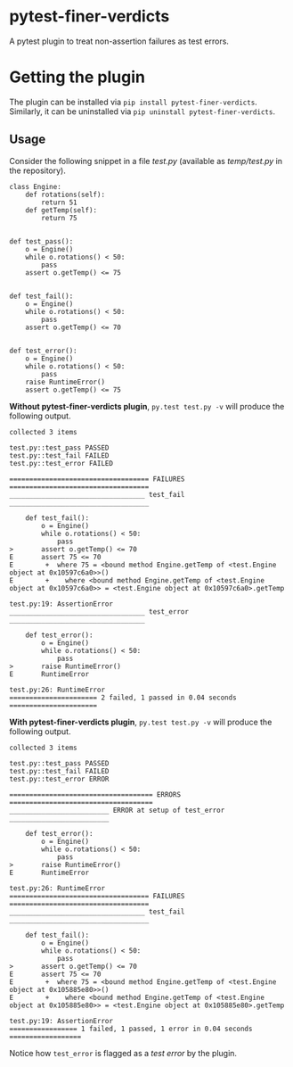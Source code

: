 # pytest-finer-verdicts
A pytest plugin to treat non-assertion failures as test errors.

# Getting the plugin 
The plugin can be installed via `pip install pytest-finer-verdicts`.  Similarly, it can be uninstalled via `pip uninstall pytest-finer-verdicts`.

## Usage
Consider the following snippet in a file _test.py_ (available as _temp/test.py_ in the repository).
```
class Engine:
    def rotations(self):
        return 51
    def getTemp(self):
        return 75


def test_pass():
    o = Engine()
    while o.rotations() < 50:
        pass
    assert o.getTemp() <= 75


def test_fail():
    o = Engine()
    while o.rotations() < 50:
        pass
    assert o.getTemp() <= 70


def test_error():
    o = Engine()
    while o.rotations() < 50:
        pass
    raise RuntimeError()
    assert o.getTemp() <= 75
```
**Without pytest-finer-verdicts plugin**, `py.test test.py -v` will produce the following output.

```
collected 3 items

test.py::test_pass PASSED
test.py::test_fail FAILED
test.py::test_error FAILED

=================================== FAILURES ===================================
__________________________________ test_fail ___________________________________

    def test_fail():
        o = Engine()
        while o.rotations() < 50:
            pass
>       assert o.getTemp() <= 70
E       assert 75 <= 70
E        +  where 75 = <bound method Engine.getTemp of <test.Engine object at 0x10597c6a0>>()
E        +    where <bound method Engine.getTemp of <test.Engine object at 0x10597c6a0>> = <test.Engine object at 0x10597c6a0>.getTemp

test.py:19: AssertionError
__________________________________ test_error __________________________________

    def test_error():
        o = Engine()
        while o.rotations() < 50:
            pass
>       raise RuntimeError()
E       RuntimeError

test.py:26: RuntimeError
====================== 2 failed, 1 passed in 0.04 seconds ======================
```

**With pytest-finer-verdicts plugin**, `py.test test.py -v` will produce the following output.
```
collected 3 items

test.py::test_pass PASSED
test.py::test_fail FAILED
test.py::test_error ERROR

==================================== ERRORS ====================================
_________________________ ERROR at setup of test_error _________________________

    def test_error():
        o = Engine()
        while o.rotations() < 50:
            pass
>       raise RuntimeError()
E       RuntimeError

test.py:26: RuntimeError
=================================== FAILURES ===================================
__________________________________ test_fail ___________________________________

    def test_fail():
        o = Engine()
        while o.rotations() < 50:
            pass
>       assert o.getTemp() <= 70
E       assert 75 <= 70
E        +  where 75 = <bound method Engine.getTemp of <test.Engine object at 0x105885e80>>()
E        +    where <bound method Engine.getTemp of <test.Engine object at 0x105885e80>> = <test.Engine object at 0x105885e80>.getTemp

test.py:19: AssertionError
================= 1 failed, 1 passed, 1 error in 0.04 seconds ==================
```

Notice how `test_error` is flagged as a _test error_ by the plugin.
